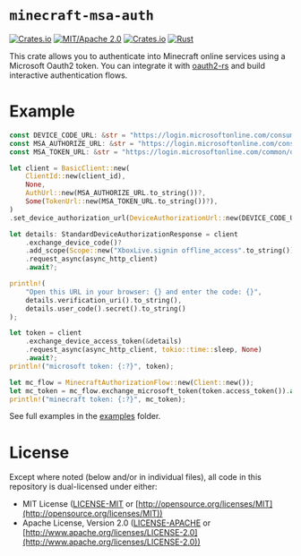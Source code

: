 # `minecraft-msa-auth`

[![Crates.io](https://img.shields.io/crates/v/minecraft-msa-auth.svg)](https://crates.io/crates/minecraft-msa-auth)
[![MIT/Apache 2.0](https://img.shields.io/badge/license-MIT%2FApache-blue.svg)](https://github.com/KernelFreeze/minecraft-msa-auth#license)
[![Crates.io](https://img.shields.io/crates/d/minecraft-msa-auth.svg)](https://crates.io/crates/minecraft-msa-auth)
[![Rust](https://github.com/KernelFreeze/minecraft-msa-auth/actions/workflows/rust.yml/badge.svg?branch=main)](https://github.com/KernelFreeze/minecraft-msa-auth/actions/workflows/rust.yml)

This crate allows you to authenticate into Minecraft online services using a Microsoft Oauth2 token. You can integrate it with [oauth2-rs](https://github.com/ramosbugs/oauth2-rs) and build interactive authentication flows.

# Example

```rust
const DEVICE_CODE_URL: &str = "https://login.microsoftonline.com/consumers/oauth2/v2.0/devicecode";
const MSA_AUTHORIZE_URL: &str = "https://login.microsoftonline.com/consumers/oauth2/v2.0/authorize";
const MSA_TOKEN_URL: &str = "https://login.microsoftonline.com/common/oauth2/v2.0/token";

let client = BasicClient::new(
    ClientId::new(client_id),
    None,
    AuthUrl::new(MSA_AUTHORIZE_URL.to_string())?,
    Some(TokenUrl::new(MSA_TOKEN_URL.to_string())?),
)
.set_device_authorization_url(DeviceAuthorizationUrl::new(DEVICE_CODE_URL.to_string())?);

let details: StandardDeviceAuthorizationResponse = client
    .exchange_device_code()?
    .add_scope(Scope::new("XboxLive.signin offline_access".to_string()))
    .request_async(async_http_client)
    .await?;

println!(
    "Open this URL in your browser: {} and enter the code: {}",
    details.verification_uri().to_string(),
    details.user_code().secret().to_string()
);

let token = client
    .exchange_device_access_token(&details)
    .request_async(async_http_client, tokio::time::sleep, None)
    .await?;
println!("microsoft token: {:?}", token);

let mc_flow = MinecraftAuthorizationFlow::new(Client::new());
let mc_token = mc_flow.exchange_microsoft_token(token.access_token()).await?;
println!("minecraft token: {:?}", mc_token);
```

See full examples in the [examples](examples) folder.

# License

Except where noted (below and/or in individual files), all code in this repository is dual-licensed under either:

* MIT License ([LICENSE-MIT](LICENSE-MIT) or [http://opensource.org/licenses/MIT](http://opensource.org/licenses/MIT))
* Apache License, Version 2.0 ([LICENSE-APACHE](LICENSE-APACHE) or [http://www.apache.org/licenses/LICENSE-2.0](http://www.apache.org/licenses/LICENSE-2.0))